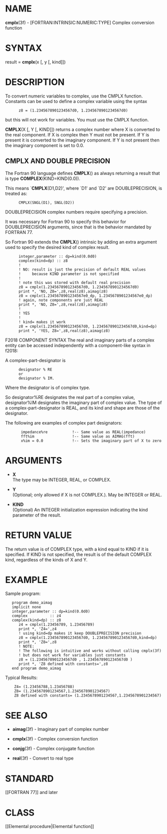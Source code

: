# NAME

**cmplx**(3f) - \[FORTRAN:INTRINSIC:NUMERIC:TYPE\] Complex conversion
function

# SYNTAX

result = **cmplx**(x \[, y \[, kind\]\])

# DESCRIPTION

To convert numeric variables to complex, use the CMPLX function.
Constants can be used to define a complex variable using the syntax

``` 
      z8 = (1.2345678901234567d0, 1.2345678901234567d0)
```

but this will not work for variables. You must use the CMPLX function.

**CMPLX**(X \[, Y \[, KIND\]\]) returns a complex number where X is
converted to the real component. If X is complex then Y must not be
present. If Y is present it is converted to the imaginary component. If
Y is not present then the imaginary component is set to 0.0.

## CMPLX AND DOUBLE PRECISION

The Fortran 90 language defines **CMPLX**() as always returning a result
that is type **COMPLEX**(KIND=KIND(0.0)).

This means \`**CMPLX**(D1,D2)', where \`D1' and \`D2' are
DOUBLEPRECISION, is treated as:

``` 
      CMPLX(SNGL(D1), SNGL(D2))
```

DOUBLEPRECISION complex numbers require specifying a precision.

It was necessary for Fortran 90 to specify this behavior for
DOUBLEPRECISION arguments, since that is the behavior mandated by
FORTRAN 77.

So Fortran 90 extends the **CMPLX**() intrinsic by adding an extra
argument used to specify the desired kind of complex result.

``` 
      integer,parameter :: dp=kind(0.0d0)
      complex(kind=dp) :: z8
      !
      ! NO: result is just the precision of default REAL values
      !     because KIND parameter is not specified
      !
      ! note this was stored with default real precision
      z8 = cmplx(1.2345678901234567d0, 1.2345678901234567d0)
      print *, 'NO, Z8=',z8,real(z8),aimag(z8)
      z8 = cmplx(1.2345678901234567e0_dp, 1.2345678901234567e0_dp)
      ! again, note components are just REAL
      print *, 'NO, Z8=',z8,real(z8),aimag(z8)
      !
      ! YES
      !
      ! kind= makes it work
      z8 = cmplx(1.2345678901234567d0, 1.2345678901234567d0,kind=dp)
      print *, 'YES, Z8=',z8,real(z8),aimag(z8)
```

F2018 COMPONENT SYNTAX The real and imaginary parts of a complex entity
can be accessed independently with a component-like syntax in f2018:

A complex-part-designator is

``` 
      designator % RE
      or
      designator % IM.
```

Where the designator is of complex type.

So designator%RE designates the real part of a complex value,
designator%IM designates the imaginary part of complex value. The type
of a complex-part-designator is REAL, and its kind and shape are those
of the designator.

The following are examples of complex part designators:

``` 
       impedance%re           !-- Same value as REAL(impedance)
       fft%im                 !-- Same value as AIMAG(fft)
       x%im = 0.0             !-- Sets the imaginary part of X to zero
```

# ARGUMENTS

  - **X**  
    The type may be INTEGER, REAL, or COMPLEX.

  - **Y**  
    (Optional; only allowed if X is not COMPLEX.). May be INTEGER or
    REAL.

  - **KIND**  
    (Optional) An INTEGER initialization expression indicating the kind
    parameter of the result.

# RETURN VALUE

The return value is of COMPLEX type, with a kind equal to KIND if it is
specified. If KIND is not specified, the result is of the default
COMPLEX kind, regardless of the kinds of X and Y.

# EXAMPLE

Sample program:

``` 
   program demo_aimag
   implicit none
   integer,parameter :: dp=kind(0.0d0)
   complex          :: z4
   complex(kind=dp) :: z8
      z4 = cmplx(1.23456789, 1.23456789)
      print *, 'Z4=',z4
      ! using kind=dp makes it keep DOUBLEPRECISION precision
      z8 = cmplx(1.2345678901234567d0, 1.2345678901234567d0,kind=dp)
      print *, 'Z8=',z8
      ! NOTE:
      ! The following is intuitive and works without calling cmplx(3f)
      ! but does not work for variables just constants
      z8 = (1.2345678901234567d0 , 1.2345678901234567d0 )
      print *, 'Z8 defined with constants=',z8
   end program demo_aimag
```

Typical Results:

``` 
    Z4= (1.23456788,1.23456788)
    Z8= (1.2345678901234567,1.2345678901234567)
    Z8 defined with constants= (1.2345678901234567,1.2345678901234567)
```

# SEE ALSO

  - **aimag**(3f) - Imaginary part of complex number

  - **cmplx**(3f) - Complex conversion function

  - **conjg**(3f) - Complex conjugate function

  - **real**(3f) - Convert to real type

# STANDARD

\[\[FORTRAN 77\]\] and later

# CLASS

\[\[Elemental procedure|Elemental function\]\]
